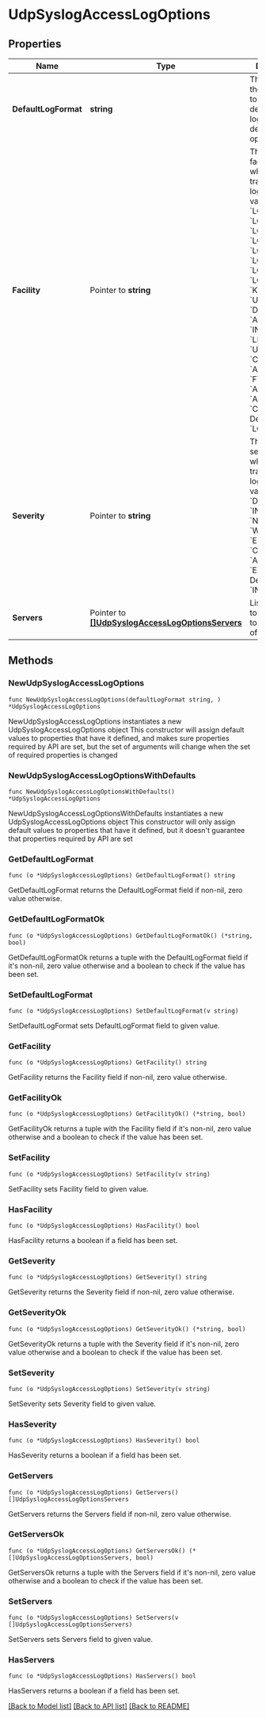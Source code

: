 # UdpSyslogAccessLogOptions

## Properties

Name | Type | Description | Notes
------------ | ------------- | ------------- | -------------
**DefaultLogFormat** | **string** | The name of the log format to use as the default.  The log formats are defined by the operator. | 
**Facility** | Pointer to **string** | The syslog facility to use when transmitting logs. Possible values: &#x60;LOCAL0&#x60;, &#x60;LOCAL1&#x60;, &#x60;LOCAL2&#x60;, &#x60;LOCAL3&#x60;, &#x60;LOCAL4&#x60;, &#x60;LOCAL5&#x60;, &#x60;LOCAL6&#x60;, &#x60;LOCAL7&#x60;, &#x60;KERN&#x60;, &#x60;USER&#x60;, &#x60;MAIL&#x60;, &#x60;DAEMON&#x60;, &#x60;AUTH&#x60;, &#x60;INTERN&#x60;, &#x60;LPR&#x60;, &#x60;NEWS&#x60;, &#x60;UUCP&#x60;, &#x60;CLOCK&#x60;, &#x60;AUTHPRIV&#x60;, &#x60;FTP&#x60;, &#x60;NTP&#x60;, &#x60;AUDIT&#x60;, &#x60;ALERT&#x60;, &#x60;CRON&#x60;. Default value: &#x60;LOCAL7&#x60;. | [optional] [default to "LOCAL7"]
**Severity** | Pointer to **string** | The syslog severity to use when transmitting logs. Possible values: &#x60;DEBUG&#x60;, &#x60;INFO&#x60;, &#x60;NOTICE&#x60;, &#x60;WARNING&#x60;, &#x60;ERROR&#x60;, &#x60;CRITICAL&#x60;, &#x60;ALERT&#x60;, &#x60;EMERGENCY&#x60;. Default value: &#x60;INFO&#x60;. | [optional] [default to "INFO"]
**Servers** | Pointer to [**[]UdpSyslogAccessLogOptionsServers**](UdpSyslogAccessLogOptionsServers.md) | List of servers to send logs to.  Maximum of 6. | [optional] 

## Methods

### NewUdpSyslogAccessLogOptions

`func NewUdpSyslogAccessLogOptions(defaultLogFormat string, ) *UdpSyslogAccessLogOptions`

NewUdpSyslogAccessLogOptions instantiates a new UdpSyslogAccessLogOptions object
This constructor will assign default values to properties that have it defined,
and makes sure properties required by API are set, but the set of arguments
will change when the set of required properties is changed

### NewUdpSyslogAccessLogOptionsWithDefaults

`func NewUdpSyslogAccessLogOptionsWithDefaults() *UdpSyslogAccessLogOptions`

NewUdpSyslogAccessLogOptionsWithDefaults instantiates a new UdpSyslogAccessLogOptions object
This constructor will only assign default values to properties that have it defined,
but it doesn't guarantee that properties required by API are set

### GetDefaultLogFormat

`func (o *UdpSyslogAccessLogOptions) GetDefaultLogFormat() string`

GetDefaultLogFormat returns the DefaultLogFormat field if non-nil, zero value otherwise.

### GetDefaultLogFormatOk

`func (o *UdpSyslogAccessLogOptions) GetDefaultLogFormatOk() (*string, bool)`

GetDefaultLogFormatOk returns a tuple with the DefaultLogFormat field if it's non-nil, zero value otherwise
and a boolean to check if the value has been set.

### SetDefaultLogFormat

`func (o *UdpSyslogAccessLogOptions) SetDefaultLogFormat(v string)`

SetDefaultLogFormat sets DefaultLogFormat field to given value.


### GetFacility

`func (o *UdpSyslogAccessLogOptions) GetFacility() string`

GetFacility returns the Facility field if non-nil, zero value otherwise.

### GetFacilityOk

`func (o *UdpSyslogAccessLogOptions) GetFacilityOk() (*string, bool)`

GetFacilityOk returns a tuple with the Facility field if it's non-nil, zero value otherwise
and a boolean to check if the value has been set.

### SetFacility

`func (o *UdpSyslogAccessLogOptions) SetFacility(v string)`

SetFacility sets Facility field to given value.

### HasFacility

`func (o *UdpSyslogAccessLogOptions) HasFacility() bool`

HasFacility returns a boolean if a field has been set.

### GetSeverity

`func (o *UdpSyslogAccessLogOptions) GetSeverity() string`

GetSeverity returns the Severity field if non-nil, zero value otherwise.

### GetSeverityOk

`func (o *UdpSyslogAccessLogOptions) GetSeverityOk() (*string, bool)`

GetSeverityOk returns a tuple with the Severity field if it's non-nil, zero value otherwise
and a boolean to check if the value has been set.

### SetSeverity

`func (o *UdpSyslogAccessLogOptions) SetSeverity(v string)`

SetSeverity sets Severity field to given value.

### HasSeverity

`func (o *UdpSyslogAccessLogOptions) HasSeverity() bool`

HasSeverity returns a boolean if a field has been set.

### GetServers

`func (o *UdpSyslogAccessLogOptions) GetServers() []UdpSyslogAccessLogOptionsServers`

GetServers returns the Servers field if non-nil, zero value otherwise.

### GetServersOk

`func (o *UdpSyslogAccessLogOptions) GetServersOk() (*[]UdpSyslogAccessLogOptionsServers, bool)`

GetServersOk returns a tuple with the Servers field if it's non-nil, zero value otherwise
and a boolean to check if the value has been set.

### SetServers

`func (o *UdpSyslogAccessLogOptions) SetServers(v []UdpSyslogAccessLogOptionsServers)`

SetServers sets Servers field to given value.

### HasServers

`func (o *UdpSyslogAccessLogOptions) HasServers() bool`

HasServers returns a boolean if a field has been set.


[[Back to Model list]](../README.md#documentation-for-models) [[Back to API list]](../README.md#documentation-for-api-endpoints) [[Back to README]](../README.md)


